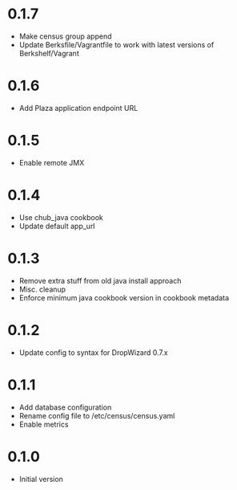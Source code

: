 # 0.1.7
* Make census group append
* Update Berksfile/Vagrantfile to work with latest versions of Berkshelf/Vagrant

# 0.1.6
* Add Plaza application endpoint URL 

# 0.1.5
* Enable remote JMX

# 0.1.4
* Use chub_java cookbook
* Update default app_url

# 0.1.3

* Remove extra stuff from old java install approach
* Misc. cleanup
* Enforce minimum java cookbook version in cookbook metadata

# 0.1.2

* Update config to syntax for DropWizard 0.7.x

# 0.1.1

* Add database configuration
* Rename config file to /etc/census/census.yaml
* Enable metrics

# 0.1.0

* Initial version
